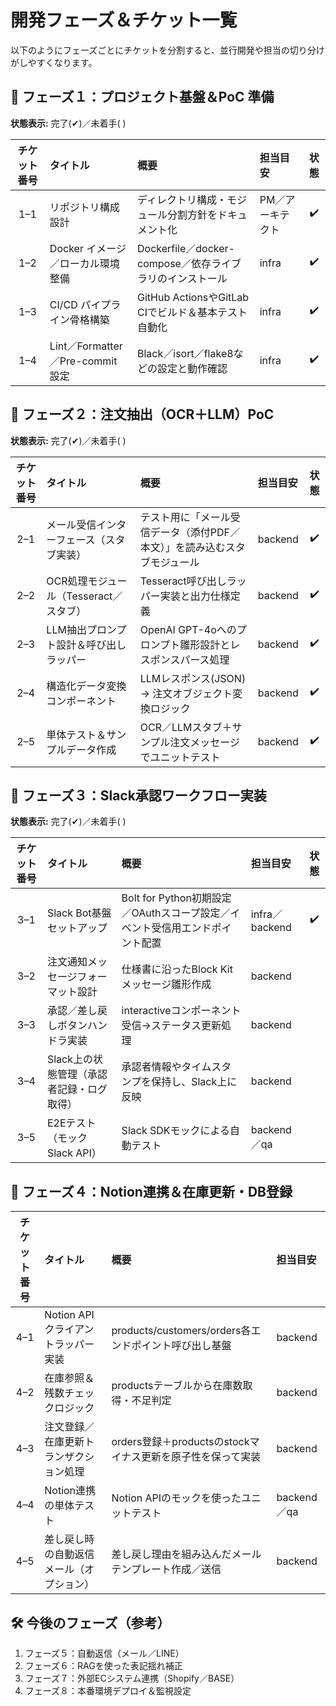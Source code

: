 # 開発フェーズ＆チケット一覧

以下のようにフェーズごとにチケットを分割すると、並行開発や担当の切り分けがしやすくなります。

## 🚩 フェーズ１：プロジェクト基盤＆PoC 準備

**状態表示:** 完了(✔)／未着手( )

| チケット番号 | タイトル                             | 概要                                                       | 担当目安         | 状態 |
|:-----------:|:------------------------------------|:----------------------------------------------------------|:----------------|:----:|
| 1–1         | リポジトリ構成設計                  | ディレクトリ構成・モジュール分割方針をドキュメント化        | PM／アーキテクト | ✔️   |
| 1–2         | Docker イメージ／ローカル環境整備    | Dockerfile／docker-compose／依存ライブラリのインストール   | infra           | ✔️   |
| 1–3         | CI/CD パイプライン骨格構築          | GitHub ActionsやGitLab CIでビルド＆基本テスト自動化         | infra           | ✔️   |
| 1–4         | Lint／Formatter／Pre-commit 設定    | Black／isort／flake8などの設定と動作確認                   | infra           | ✔️   |

## 🚩 フェーズ２：注文抽出（OCR＋LLM）PoC

**状態表示:** 完了(✔)／未着手( )

| チケット番号 | タイトル                                       | 概要                                                                                   | 担当目安   | 状態 |
|:-----------:|:----------------------------------------------|:--------------------------------------------------------------------------------------|:----------|:----:|
| 2–1         | メール受信インターフェース（スタブ実装）      | テスト用に「メール受信データ（添付PDF／本文）」を読み込むスタブモジュール            | backend   | ✔️   |
| 2–2         | OCR処理モジュール（Tesseract／スタブ）        | Tesseract呼び出しラッパー実装と出力仕様定義                                           | backend   | ✔️   |
| 2–3         | LLM抽出プロンプト設計＆呼び出しラッパー       | OpenAI GPT-4oへのプロンプト雛形設計とレスポンスパース処理                             | backend   | ✔️   |
| 2–4         | 構造化データ変換コンポーネント               | LLMレスポンス(JSON) → 注文オブジェクト変換ロジック                                   | backend   | ✔️   |
| 2–5         | 単体テスト＆サンプルデータ作成               | OCR／LLMスタブ＋サンプル注文メッセージでユニットテスト                               | backend   | ✔️   |

## 🚩 フェーズ３：Slack承認ワークフロー実装

**状態表示:** 完了(✔)／未着手( )

| チケット番号 | タイトル                                       | 概要                                                                                   | 担当目安        | 状態 |
|:-----------:|:----------------------------------------------|:--------------------------------------------------------------------------------------|:---------------|:----:|
| 3–1         | Slack Bot基盤セットアップ                    | Bolt for Python初期設定／OAuthスコープ設定／イベント受信用エンドポイント配置          | infra／backend | ✔️   |
| 3–2         | 注文通知メッセージフォーマット設計           | 仕様書に沿ったBlock Kitメッセージ雛形作成                                            | backend           |
| 3–3         | 承認／差し戻しボタンハンドラ実装             | interactiveコンポーネント受信→ステータス更新処理                                      | backend           |
| 3–4         | Slack上の状態管理（承認者記録・ログ取得）    | 承認者情報やタイムスタンプを保持し、Slack上に反映                                      | backend           |
| 3–5         | E2Eテスト（モックSlack API）                | Slack SDKモックによる自動テスト                                                      | backend／qa       |

## 🚩 フェーズ４：Notion連携＆在庫更新・DB登録

| チケット番号 | タイトル                                       | 概要                                                                                   | 担当目安         |
|:-----------:|:----------------------------------------------|:--------------------------------------------------------------------------------------|:----------------|
| 4–1         | Notion APIクライアントラッパー実装           | products/customers/orders各エンドポイント呼び出し基盤                                 | backend         |
| 4–2         | 在庫参照＆残数チェックロジック               | productsテーブルから在庫数取得・不足判定                                              | backend         |
| 4–3         | 注文登録／在庫更新トランザクション処理       | orders登録＋productsのstockマイナス更新を原子性を保って実装                            | backend         |
| 4–4         | Notion連携の単体テスト                       | Notion APIのモックを使ったユニットテスト                                               | backend／qa     |
| 4–5         | 差し戻し時の自動返信メール（オプション）      | 差し戻し理由を組み込んだメールテンプレート作成／送信                                   | backend         |

## 🛠 今後のフェーズ（参考）

1. フェーズ５：自動返信（メール／LINE）
2. フェーズ６：RAGを使った表記揺れ補正
3. フェーズ７：外部ECシステム連携（Shopify／BASE）
4. フェーズ８：本番環境デプロイ＆監視設定
